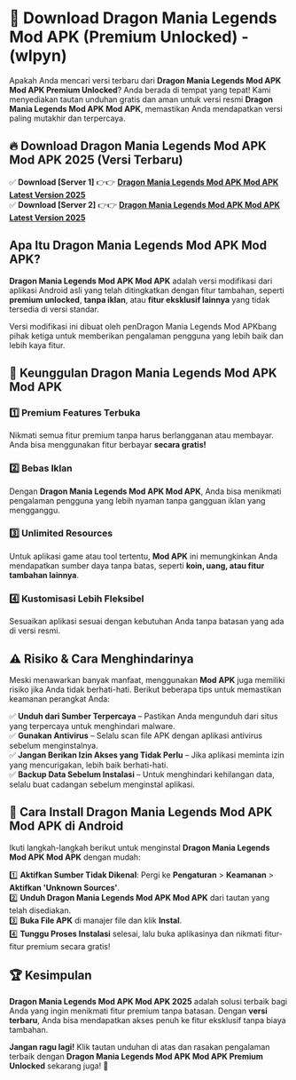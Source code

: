 

# 🎯 Download Dragon Mania Legends Mod APK (Premium Unlocked) -  (wlpyn) 

Apakah Anda mencari versi terbaru dari **Dragon Mania Legends Mod APK Mod APK Premium Unlocked**? Anda berada di tempat yang tepat! Kami menyediakan tautan unduhan gratis dan aman untuk versi resmi **Dragon Mania Legends Mod APK Mod APK**, memastikan Anda mendapatkan versi paling mutakhir dan terpercaya.

## 🔥 Download Dragon Mania Legends Mod APK Mod APK 2025 (Versi Terbaru)

✅ **Download [Server 1]** 👉👉 [**Dragon Mania Legends Mod APK Mod APK Latest Version 2025**](https://apkcomod.com?title=Dragon_Mania_Legends_Mod_APK)  
✅ **Download [Server 2]** 👉👉 [**Dragon Mania Legends Mod APK Mod APK Latest Version 2025**](https://apkcomod.com?title=Dragon_Mania_Legends_Mod_APK)  

## Apa Itu Dragon Mania Legends Mod APK Mod APK?

**Dragon Mania Legends Mod APK Mod APK** adalah versi modifikasi dari aplikasi Android asli yang telah ditingkatkan dengan fitur tambahan, seperti **premium unlocked**, **tanpa iklan**, atau **fitur eksklusif lainnya** yang tidak tersedia di versi standar.

Versi modifikasi ini dibuat oleh penDragon Mania Legends Mod APKbang pihak ketiga untuk memberikan pengalaman pengguna yang lebih baik dan lebih kaya fitur.

## 🎯 Keunggulan Dragon Mania Legends Mod APK Mod APK

### 1️⃣ Premium Features Terbuka
Nikmati semua fitur premium tanpa harus berlangganan atau membayar. Anda bisa menggunakan fitur berbayar **secara gratis!**

### 2️⃣ Bebas Iklan
Dengan **Dragon Mania Legends Mod APK Mod APK**, Anda bisa menikmati pengalaman pengguna yang lebih nyaman tanpa gangguan iklan yang mengganggu.

### 3️⃣ Unlimited Resources
Untuk aplikasi game atau tool tertentu, **Mod APK** ini memungkinkan Anda mendapatkan sumber daya tanpa batas, seperti **koin, uang, atau fitur tambahan lainnya**.

### 4️⃣ Kustomisasi Lebih Fleksibel
Sesuaikan aplikasi sesuai dengan kebutuhan Anda tanpa batasan yang ada di versi resmi.

## ⚠️ Risiko & Cara Menghindarinya

Meski menawarkan banyak manfaat, menggunakan **Mod APK** juga memiliki risiko jika Anda tidak berhati-hati. Berikut beberapa tips untuk memastikan keamanan perangkat Anda:

✅ **Unduh dari Sumber Terpercaya** – Pastikan Anda mengunduh dari situs yang terpercaya untuk menghindari malware.  
✅ **Gunakan Antivirus** – Selalu scan file APK dengan aplikasi antivirus sebelum menginstalnya.  
✅ **Jangan Berikan Izin Akses yang Tidak Perlu** – Jika aplikasi meminta izin yang mencurigakan, lebih baik berhati-hati.  
✅ **Backup Data Sebelum Instalasi** – Untuk menghindari kehilangan data, selalu buat cadangan sebelum menginstal aplikasi.

## 📌 Cara Install Dragon Mania Legends Mod APK Mod APK di Android

Ikuti langkah-langkah berikut untuk menginstal **Dragon Mania Legends Mod APK Mod APK** dengan mudah:

1️⃣ **Aktifkan Sumber Tidak Dikenal**: Pergi ke **Pengaturan** > **Keamanan** > **Aktifkan 'Unknown Sources'**.  
2️⃣ **Unduh Dragon Mania Legends Mod APK Mod APK** dari tautan yang telah disediakan.  
3️⃣ **Buka File APK** di manajer file dan klik **Instal**.  
4️⃣ **Tunggu Proses Instalasi** selesai, lalu buka aplikasinya dan nikmati fitur-fitur premium secara gratis!

## 🏆 Kesimpulan

**Dragon Mania Legends Mod APK Mod APK 2025** adalah solusi terbaik bagi Anda yang ingin menikmati fitur premium tanpa batasan. Dengan **versi terbaru**, Anda bisa mendapatkan akses penuh ke fitur eksklusif tanpa biaya tambahan.

**Jangan ragu lagi!** Klik tautan unduhan di atas dan rasakan pengalaman terbaik dengan **Dragon Mania Legends Mod APK Mod APK Premium Unlocked** sekarang juga! 🚀

